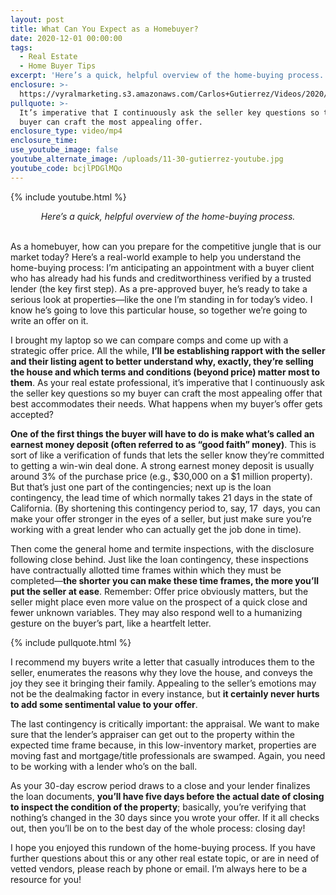 ```yaml
---
layout: post
title: What Can You Expect as a Homebuyer?
date: 2020-12-01 00:00:00
tags:
  - Real Estate
  - Home Buyer Tips
excerpt: 'Here’s a quick, helpful overview of the home-buying process.'
enclosure: >-
  https://vyralmarketing.s3.amazonaws.com/Carlos+Gutierrez/Videos/2020/What+Can+You+Expect+as+a+Homebuyer_.mp4
pullquote: >-
  It’s imperative that I continuously ask the seller key questions so that my
  buyer can craft the most appealing offer.
enclosure_type: video/mp4
enclosure_time:
use_youtube_image: false
youtube_alternate_image: /uploads/11-30-gutierrez-youtube.jpg
youtube_code: bcjlPDGlMQo
---
```


{% include youtube.html %}

<center><em>Here&rsquo;s a quick, helpful overview of the home-buying process.</em></center>

<br>As a homebuyer, how can you prepare for the competitive jungle that is our market today? Here’s a real-world example to help you understand the home-buying process: I’m anticipating an appointment with a buyer client who has already had his funds and creditworthiness verified by a trusted lender (the key first step). As a pre-approved buyer, he’s ready to take a serious look at properties—like the one I’m standing in for today’s video. I know he’s going to love this particular house, so together we’re going to write an offer on it.

I brought my laptop so we can compare comps and come up with a strategic offer price. All the while, **I’ll be establishing rapport with the seller and their listing agent to better understand why, exactly, they’re selling the house and which terms and conditions (beyond price) matter most to them**. As your real estate professional, it’s imperative that I continuously ask the seller key questions so my buyer can craft the most appealing offer that best accommodates their needs. What happens when my buyer’s offer gets accepted?

**One of the first things the buyer will have to do is make what’s called an earnest money deposit (often referred to as “good faith” money)**. This is sort of like a verification of funds that lets the seller know they’re committed to getting a win-win deal done. A strong earnest money deposit is usually around 3% of the purchase price (e.g., $30,000 on a $1 million property). But that’s just one part of the contingencies; next up is the loan contingency, the lead time of which normally takes 21 days in the state of California. (By shortening this contingency period to, say, 17 &nbsp;days, you can make your offer stronger in the eyes of a seller, but just make sure you’re working with a great lender who can actually get the job done in time).

Then come the general home and termite inspections, with the disclosure following close behind. Just like the loan contingency, these inspections have contractually allotted time frames within which they must be completed—**the shorter you can make these time frames, the more you’ll put the seller at ease**. Remember: Offer price obviously matters, but the seller might place even more value on the prospect of a quick close and fewer unknown variables. They may also respond well to a humanizing gesture on the buyer’s part, like a heartfelt letter.

{% include pullquote.html %}

I recommend my buyers write a letter that casually introduces them to the seller, enumerates the reasons why they love the house, and conveys the joy they see it bringing their family. Appealing to the seller’s emotions may not be the dealmaking factor in every instance, but **it certainly never hurts to add some sentimental value to your offer**.

The last contingency is critically important: the appraisal. We want to make sure that the lender’s appraiser can get out to the property within the expected time frame because, in this low-inventory market, properties are moving fast and mortgage/title professionals are swamped. Again, you need to be working with a lender who’s on the ball.

As your 30-day escrow period draws to a close and your lender finalizes the loan documents, **you’ll have five days before the actual date of closing to inspect the condition of the property**; basically, you’re verifying that nothing’s changed in the 30 days since you wrote your offer. If it all checks out, then you’ll be on to the best day of the whole process: closing day\!

I hope you enjoyed this rundown of the home-buying process. If you have further questions about this or any other real estate topic, or are in need of vetted vendors, please reach by phone or email. I’m always here to be a resource for you\!
